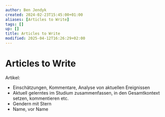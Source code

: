 ```yaml
---
author: Ben Jendyk
created: 2024-02-23T15:45:00+01:00
aliases: [Articles to Write]
tags: []
up: []
title: Articles to Write
modified: 2025-04-12T16:26:29+02:00
---
```


# Articles to Write

Artikel:

- Einschätzungen, Kommentare, Analyse von aktuellen Ereignissen
- Aktuell gelerntes im Studium zusammenfassen, in den Gesamtkontext setzen, kommentieren etc.
- Gendern mit Stern
- Name, vor Name
